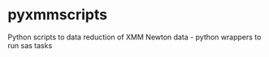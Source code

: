 pyxmmscripts
============

Python scripts to data reduction of XMM Newton data - python wrappers to run sas tasks
